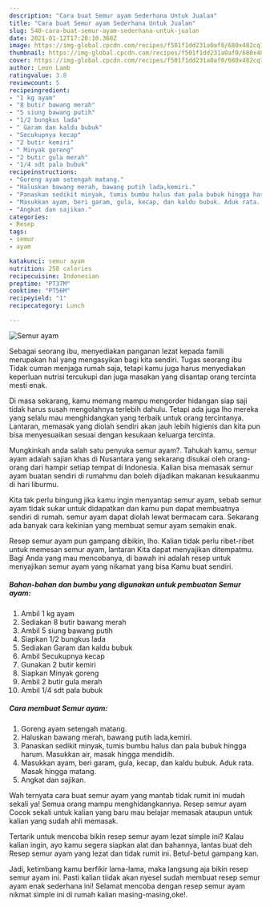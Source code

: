 ```yaml
---
description: "Cara buat Semur ayam Sederhana Untuk Jualan"
title: "Cara buat Semur ayam Sederhana Untuk Jualan"
slug: 548-cara-buat-semur-ayam-sederhana-untuk-jualan
date: 2021-01-12T17:20:10.360Z
image: https://img-global.cpcdn.com/recipes/f501f1dd231a0af0/680x482cq70/semur-ayam-foto-resep-utama.jpg
thumbnail: https://img-global.cpcdn.com/recipes/f501f1dd231a0af0/680x482cq70/semur-ayam-foto-resep-utama.jpg
cover: https://img-global.cpcdn.com/recipes/f501f1dd231a0af0/680x482cq70/semur-ayam-foto-resep-utama.jpg
author: Leon Lamb
ratingvalue: 3.8
reviewcount: 5
recipeingredient:
- "1 kg ayam"
- "8 butir bawang merah"
- "5 siung bawang putih"
- "1/2 bungkus lada"
- " Garam dan kaldu bubuk"
- "Secukupnya kecap"
- "2 butir kemiri"
- " Minyak goreng"
- "2 butir gula merah"
- "1/4 sdt pala bubuk"
recipeinstructions:
- "Goreng ayam setengah matang."
- "Haluskan bawang merah, bawang putih lada,kemiri."
- "Panaskan sedikit minyak, tumis bumbu halus dan pala bubuk hingga harum. Masukkan air, masak hingga mendidih."
- "Masukkan ayam, beri garam, gula, kecap, dan kaldu bubuk. Aduk rata. Masak hingga matang."
- "Angkat dan sajikan."
categories:
- Resep
tags:
- semur
- ayam

katakunci: semur ayam 
nutrition: 258 calories
recipecuisine: Indonesian
preptime: "PT37M"
cooktime: "PT56M"
recipeyield: "1"
recipecategory: Lunch

---
```



![Semur ayam](https://img-global.cpcdn.com/recipes/f501f1dd231a0af0/680x482cq70/semur-ayam-foto-resep-utama.jpg)

Sebagai seorang ibu, menyediakan panganan lezat kepada famili merupakan hal yang mengasyikan bagi kita sendiri. Tugas seorang ibu Tidak cuman menjaga rumah saja, tetapi kamu juga harus menyediakan keperluan nutrisi tercukupi dan juga masakan yang disantap orang tercinta mesti enak.

Di masa  sekarang, kamu memang mampu mengorder hidangan siap saji tidak harus susah mengolahnya terlebih dahulu. Tetapi ada juga lho mereka yang selalu mau menghidangkan yang terbaik untuk orang tercintanya. Lantaran, memasak yang diolah sendiri akan jauh lebih higienis dan kita pun bisa menyesuaikan sesuai dengan kesukaan keluarga tercinta. 



Mungkinkah anda salah satu penyuka semur ayam?. Tahukah kamu, semur ayam adalah sajian khas di Nusantara yang sekarang disukai oleh orang-orang dari hampir setiap tempat di Indonesia. Kalian bisa memasak semur ayam buatan sendiri di rumahmu dan boleh dijadikan makanan kesukaanmu di hari liburmu.

Kita tak perlu bingung jika kamu ingin menyantap semur ayam, sebab semur ayam tidak sukar untuk didapatkan dan kamu pun dapat membuatnya sendiri di rumah. semur ayam dapat diolah lewat bermacam cara. Sekarang ada banyak cara kekinian yang membuat semur ayam semakin enak.

Resep semur ayam pun gampang dibikin, lho. Kalian tidak perlu ribet-ribet untuk memesan semur ayam, lantaran Kita dapat menyajikan ditempatmu. Bagi Anda yang mau mencobanya, di bawah ini adalah resep untuk menyajikan semur ayam yang nikamat yang bisa Kamu buat sendiri.

<!--inarticleads1-->

##### Bahan-bahan dan bumbu yang digunakan untuk pembuatan Semur ayam:

1. Ambil 1 kg ayam
1. Sediakan 8 butir bawang merah
1. Ambil 5 siung bawang putih
1. Siapkan 1/2 bungkus lada
1. Sediakan  Garam dan kaldu bubuk
1. Ambil Secukupnya kecap
1. Gunakan 2 butir kemiri
1. Siapkan  Minyak goreng
1. Ambil 2 butir gula merah
1. Ambil 1/4 sdt pala bubuk




<!--inarticleads2-->

##### Cara membuat Semur ayam:

1. Goreng ayam setengah matang.
1. Haluskan bawang merah, bawang putih lada,kemiri.
1. Panaskan sedikit minyak, tumis bumbu halus dan pala bubuk hingga harum. Masukkan air, masak hingga mendidih.
1. Masukkan ayam, beri garam, gula, kecap, dan kaldu bubuk. Aduk rata. Masak hingga matang.
1. Angkat dan sajikan.




Wah ternyata cara buat semur ayam yang mantab tidak rumit ini mudah sekali ya! Semua orang mampu menghidangkannya. Resep semur ayam Cocok sekali untuk kalian yang baru mau belajar memasak ataupun untuk kalian yang sudah ahli memasak.

Tertarik untuk mencoba bikin resep semur ayam lezat simple ini? Kalau kalian ingin, ayo kamu segera siapkan alat dan bahannya, lantas buat deh Resep semur ayam yang lezat dan tidak rumit ini. Betul-betul gampang kan. 

Jadi, ketimbang kamu berfikir lama-lama, maka langsung aja bikin resep semur ayam ini. Pasti kalian tiidak akan nyesel sudah membuat resep semur ayam enak sederhana ini! Selamat mencoba dengan resep semur ayam nikmat simple ini di rumah kalian masing-masing,oke!.

